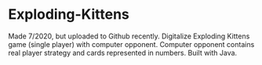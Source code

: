 # Exploding-Kittens
Made 7/2020, but uploaded to Github recently. Digitalize Exploding Kittens game (single player) with computer opponent. Computer opponent contains real player strategy and cards represented in numbers. Built with Java.
